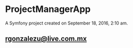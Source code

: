 ProjectManagerApp
=================

A Symfony project created on September 18, 2016, 2:10 am.

## rgonzalezu@live.com.mx 